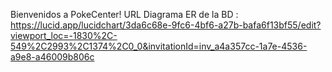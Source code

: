 Bienvenidos a PokeCenter!
URL Diagrama ER de la BD : https://lucid.app/lucidchart/3da6c68e-9fc6-4bf6-a27b-bafa6f13bf55/edit?viewport_loc=-1830%2C-549%2C2993%2C1374%2C0_0&invitationId=inv_a4a357cc-1a7e-4536-a9e8-a46009b806c